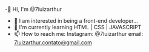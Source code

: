 -👋 Hi, I'm @7luizarthur
- 👀 I am interested in being a front-end developer...
- 🌱 I'm currently learning HTML | CSS | JAVASCRIPT
- 📫 How to reach me:
Instagram: @7luizarthur
email: 7luizarthur.contato@gmail.com

<!---
7luizarthur/7luizarthur is a ✨ special ✨ repository because its `README.md` (this file) appears on your GitHub profile.
You can click the Preview link to take a look at your changes.
--->
